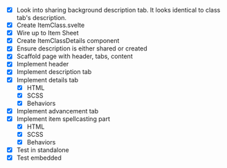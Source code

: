 - [x] Look into sharing background description tab. It looks identical to class tab's description.
- [x] Create ItemClass.svelte
- [x] Wire up to Item Sheet
- [x] Create ItemClassDetails component
- [x] Ensure description is either shared or created
- [x] Scaffold page with header, tabs, content
- [x] Implement header
- [x] Implement description tab
- [x] Implement details tab
  - [x] HTML
  - [x] SCSS
  - [x] Behaviors
- [x] Implement advancement tab
- [x] Implement item spellcasting part
  - [x] HTML
  - [x] SCSS
  - [x] Behaviors
- [x] Test in standalone
- [x] Test embedded